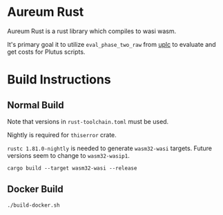 # Aureum Rust

Aureum Rust is a rust library which compiles to wasi wasm. 

It's primary goal it to utilize `eval_phase_two_raw` from [uplc](https://crates.io/crates/uplc) to evaluate and get costs for Plutus scripts.

# Build Instructions

## Normal Build
Note that versions in `rust-toolchain.toml` must be used.

Nightly is required for `thiserror` crate.

`rustc 1.81.0-nightly` is needed to generate `wasm32-wasi` targets. Future versions seem to change to `wasm32-wasip1`. 

```
cargo build --target wasm32-wasi --release
```

## Docker Build

```bash
./build-docker.sh
```
